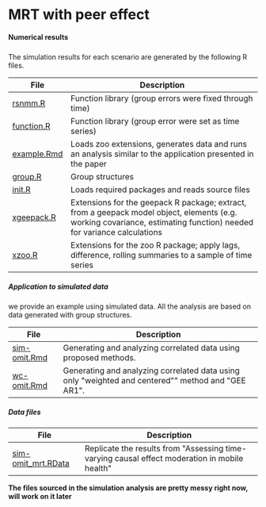 # MRT with peer effect

#### Numerical results

##### 

The simulation results for each scenario are generated by the following R files.

File | Description
---- | ----
[rsnmm.R](rsnmm.R) | Function library (group errors were fixed through time)
[function.R](function.R) | Function library (group error were set as time series)
[example.Rmd](example.Rmd) | Loads zoo extensions, generates data and runs an analysis similar to the application presented in the paper
[group.R](group.R) | Group structures
[init.R](init.R) | Loads required packages and reads source files
[xgeepack.R](xgeepack.R) | Extensions for the geepack R package; extract, from a geepack model object, elements (e.g. working covariance, estimating function) needed for variance calculations
[xzoo.R](xzoo.R) | Extensions for the zoo R package; apply lags, difference, rolling summaries to a sample of time series


##### Application to simulated data

we provide an example using simulated data. All the analysis are based on data generated with group structures. 

File | Description
---- | ----
[sim-omit.Rmd](sim-omit.Rmd) | Generating and analyzing correlated data using proposed methods.
[wc-omit.Rmd](wc-omit.Rmd) | Generating and analyzing correlated data using only "weighted and centered"" method and "GEE AR1".


##### Data files

File | Description
---- | ----
[sim-omit_mrt.RData](sim-omit_mrt.RData) | Replicate the results from "Assessing time-varying causal effect moderation in mobile health"


**The files sourced in the simulation analysis are pretty messy right now, will work on it later**



